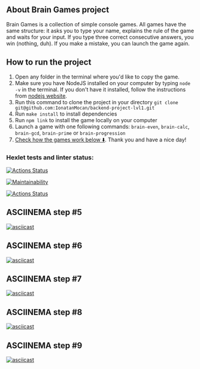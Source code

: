 ## About Brain Games project

Brain Games is a collection of simple console games. All games have the same structure: it asks you to type your name, explains the rule of the game and waits for your input. If you type three correct consecutive answers, you win (nothing, duh). If you make a mistake, you can launch the game again.

## How to run the project

1.  Open any folder in the terminal where you'd like to copy the game.
2.  Make sure you have NodeJS installed on your computer by typing `node -v` in the terminal. If you don't have it installed, follow the instructions from [nodejs website](https://nodejs.org).
3.  Run this command to clone the project in your directory `git clone git@github.com:IonatanMocan/backend-project-lvl1.git`
4.  Run `make install` to install dependencies
5.  Run `npm link` to install the game locally on your computer
6.  Launch a game with one following commands: `brain-even`, `brain-calc`, `brain-gcd`, `brain-prime` or `brain-progression`
7.  [Check how the games work below ⬇️](#asciinema-step-5). Thank you and have a nice day!

### Hexlet tests and linter status:

[![Actions Status](https://github.com/IonatanMocan/backend-project-lvl1/workflows/hexlet-check/badge.svg)](https://github.com/IonatanMocan/backend-project-lvl1/actions)

[![Maintainability](https://api.codeclimate.com/v1/badges/a99a88d28ad37a79dbf6/maintainability)](https://codeclimate.com/github/codeclimate/codeclimate/maintainability)

[![Actions Status](https://github.com/IonatanMocan/backend-project-lvl1/workflows/make-lint/badge.svg)](https://github.com/IonatanMocan/backend-project-lvl1/actions)

## ASCIINEMA step #5

[![asciicast](https://asciinema.org/a/TQCMDu4QcT5qd9h3LRTx4nTOJ.svg)](https://asciinema.org/a/TQCMDu4QcT5qd9h3LRTx4nTOJ)

## ASCIINEMA step #6

[![asciicast](https://asciinema.org/a/2NGhyD2lQhhEbq9Eeq2wahcPU.svg)](https://asciinema.org/a/2NGhyD2lQhhEbq9Eeq2wahcPU)

## ASCIINEMA step #7

[![asciicast](https://asciinema.org/a/aRUxxvhAQw5HjuJPbDlbSDZeA.svg)](https://asciinema.org/a/aRUxxvhAQw5HjuJPbDlbSDZeA)

## ASCIINEMA step #8

[![asciicast](https://asciinema.org/a/RppgfmEcByy6pMHFzrgHFSPF6.svg)](https://asciinema.org/a/RppgfmEcByy6pMHFzrgHFSPF6)

## ASCIINEMA step #9

[![asciicast](https://asciinema.org/a/tXkhvivYkHMkomR6RzUL0ofpT.svg)](https://asciinema.org/a/tXkhvivYkHMkomR6RzUL0ofpT)
